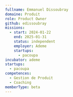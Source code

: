 ```yaml
---
fullname: Emmanuel Dissoubray
domaine: Produit
role: Product Owner
github: edissoubray
missions:
  - start: 2024-01-22
    end: 2025-01-31
    status: independent
    employer: Ademe
    startups:
      - pacoupa
incubator: ademe
startups:
  - pacoupa
competences:
  - Gestion de Produit
  - Coaching
memberType: beta
---
```

